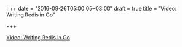 +++
date = "2016-09-26T05:00:05+03:00"
draft = true
title = "Video: Writing Redis in Go"

+++

<p><a href="/stories/1104">Video: Writing Redis in Go</a></p>
